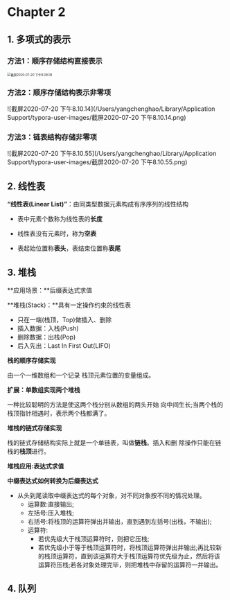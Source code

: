 # Chapter 2

## 1. 多项式的表示

### 方法1：顺序存储结构直接表示

<img src="/Users/yangchenghao/Library/Application Support/typora-user-images/截屏2020-07-20 下午8.09.08.png" alt="截屏2020-07-20 下午8.09.08" style="zoom:50%;" />

### 方法2：顺序存储结构表示非零项

![截屏2020-07-20 下午8.10.14](/Users/yangchenghao/Library/Application Support/typora-user-images/截屏2020-07-20 下午8.10.14.png)

### 方法3：链表结构存储非零项

![截屏2020-07-20 下午8.10.55](/Users/yangchenghao/Library/Application Support/typora-user-images/截屏2020-07-20 下午8.10.55.png)

## 2. 线性表

**“线性表(Linear List)”**：由同类型数据元素构成有序序列的线性结构

- 表中元素个数称为线性表的**长度**

- 线性表没有元素时，称为**空表**

- 表起始位置称**表头**，表结束位置称**表尾**

## 3. 堆栈

**应用场景：**后缀表达式求值

**堆栈(Stack)：**具有一定操作约束的线性表

- 只在一端(栈顶，Top)做插入、删除
- 插入数据：入栈(Push)
- 删除数据：出栈(Pop)
- 后入先出：Last In First Out(LIFO)

**栈的顺序存储实现**

由一个一维数组和一个记录 栈顶元素位置的变量组成。

**扩展：单数组实现两个堆栈**

一种比较聪明的方法是使这两个栈分别从数组的两头开始 向中间生长;当两个栈的栈顶指针相遇时，表示两个栈都满了。

**堆栈的链式存储实现**

栈的链式存储结构实际上就是一个单链表，叫做**链栈**。插入和删 除操作只能在链栈的**栈顶**进行。

**堆栈应用:表达式求值**

**中缀表达式如何转换为后缀表达式**

- 从头到尾读取中缀表达式的每个对象，对不同对象按不同的情况处理。
  - 运算数:直接输出;
  - 左括号:压入堆栈;
  - 右括号:将栈顶的运算符弹出并输出，直到遇到左括号(出栈，不输出); 
  - 运算符:
    - 若优先级大于栈顶运算符时，则把它压栈;
    - 若优先级小于等于栈顶运算符时，将栈顶运算符弹出并输出;再比较新的栈顶运算符，直到该运算符大于栈顶运算符优先级为止，然后将该运算符压栈;若各对象处理完毕，则把堆栈中存留的运算符一并输出。

## 4. 队列

